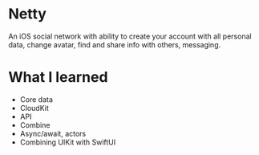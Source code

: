 # Netty
An iOS social network with ability to create your account with all personal data, change avatar, find and share info with others, messaging.
# What I learned
* Core data
* CloudKit
* API 
* Combine
* Async/await, actors
* Combining UIKit with SwiftUI
